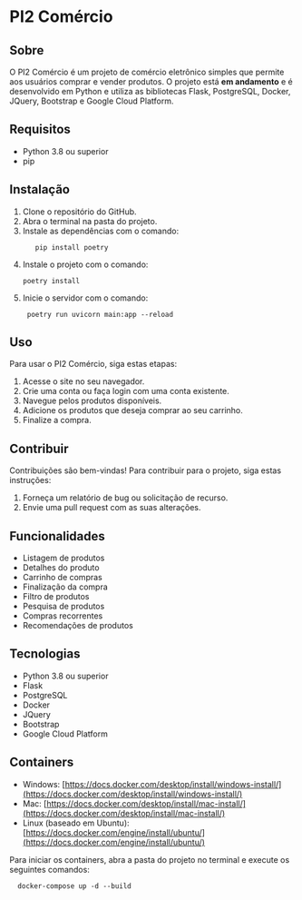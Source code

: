 # PI2 Comércio

## Sobre
O PI2 Comércio é um projeto de comércio eletrônico simples que permite aos usuários comprar e vender produtos. O projeto está **em andamento** e é desenvolvido em Python e utiliza as bibliotecas Flask, PostgreSQL, Docker, JQuery, Bootstrap e Google Cloud Platform.

## Requisitos
- Python 3.8 ou superior
- pip

## Instalação
1. Clone o repositório do GitHub.
2. Abra o terminal na pasta do projeto.
3. Instale as dependências com o comando:
   ```shell
      pip install poetry
    ```
4. Instale o projeto com o comando:
      ```shell
      poetry install
      ```
5. Inicie o servidor com o comando:
     ```shell
      poetry run uvicorn main:app --reload
      ```


## Uso
Para usar o PI2 Comércio, siga estas etapas:

1. Acesse o site no seu navegador.
2. Crie uma conta ou faça login com uma conta existente.
3. Navegue pelos produtos disponíveis.
4. Adicione os produtos que deseja comprar ao seu carrinho.
5. Finalize a compra.

## Contribuir
Contribuições são bem-vindas! Para contribuir para o projeto, siga estas instruções:

1. Forneça um relatório de bug ou solicitação de recurso.
2. Envie uma pull request com as suas alterações.

## Funcionalidades
- Listagem de produtos
- Detalhes do produto
- Carrinho de compras
- Finalização da compra
- Filtro de produtos
- Pesquisa de produtos
- Compras recorrentes
- Recomendações de produtos

## Tecnologias
- Python 3.8 ou superior
- Flask
- PostgreSQL
- Docker
- JQuery
- Bootstrap
- Google Cloud Platform

## Containers
- Windows: [https://docs.docker.com/desktop/install/windows-install/](https://docs.docker.com/desktop/install/windows-install/)
- Mac: [https://docs.docker.com/desktop/install/mac-install/](https://docs.docker.com/desktop/install/mac-install/)
- Linux (baseado em Ubuntu): [https://docs.docker.com/engine/install/ubuntu/](https://docs.docker.com/engine/install/ubuntu/)

Para iniciar os containers, abra a pasta do projeto no terminal e execute os seguintes comandos:
  ```shell
    docker-compose up -d --build
  ```





   
   
